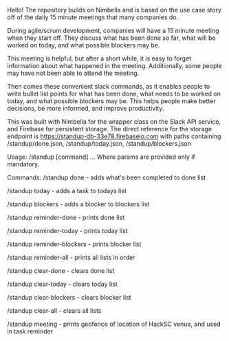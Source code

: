 Hello! The repository builds on Nimbella and is based on the use case story off of the daily 15 minute meetings that many companies do. 

During agile/scrum development, companies will have a 15 minute meeting when they start off. They discuss what has been done so far, what will be worked on today, and what possible blockers may be. 

This meeting is helpful, but after a short while, it is easy to forget information about what happened in the meeting. Additionally, some people may have not been able to attend the meeting. 

Then comes these convenient slack commands, as it enables people to write bullet list points for what has been done, what needs to be worked on today, and what possible blockers may be. This helps people make better decisions, be more informed, and improve productivity.

This was built with Nimbella for the wrapper class on the Slack API service, and Firebase for persistent storage. The direct reference for the storage endpoint is https://standup-db-33e78.firebaseio.com with paths containing /standup/done.json, /standup/today.json, /standup/blockers.json

Usage: /standup [command] <param1> <param2> ... <paramN> 
Where params are provided only if mandatory. 

Commands:
/standup done <string> 
    - adds what's been completed to done list 

/standup today <string>
    - adds a task to todays list

/standup blockers <string>
    - adds a blocker to blockers list

/standup reminder-done 
    - prints done list

/standup reminder-today
    - prints today list

/standup reminder-blockers
    - prints blocker list

/standup reminder-all
    - prints all lists in order

/standup clear-done
    - clears done list

/standup clear-today
    - clears today list

/standup clear-blockers
    - clears blocker list

/standup clear-all
    - clears all lists

/standup meeting <location> 
    - prints geofence of location of HackSC venue, and used in task reminder